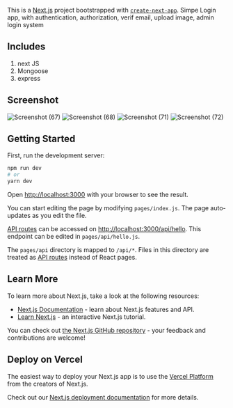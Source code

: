 This is a [Next.js](https://nextjs.org/) project bootstrapped with [`create-next-app`](https://github.com/vercel/next.js/tree/canary/packages/create-next-app).
Simpe Login app, with authentication, authorization, verif email, upload image, admin login system
## Includes
1. next JS
2. Mongoose
3. express

## Screenshot
![Screenshot (67)](https://user-images.githubusercontent.com/64463093/131612388-9da0ac40-da3b-4d9e-8a9b-929f92bc8faf.png)
![Screenshot (68)](https://user-images.githubusercontent.com/64463093/131612391-5e5591fa-582b-41bf-ab9f-3ee2a5c9aaf8.png)
![Screenshot (71)](https://user-images.githubusercontent.com/64463093/131612393-e71c000c-dae7-454f-8e28-e8f04b35e2b2.png)
![Screenshot (72)](https://user-images.githubusercontent.com/64463093/131612396-34b13663-7ace-49b8-9cdf-6694e122e8b0.png)


## Getting Started

First, run the development server:

```bash
npm run dev
# or
yarn dev
```

Open [http://localhost:3000](http://localhost:3000) with your browser to see the result.

You can start editing the page by modifying `pages/index.js`. The page auto-updates as you edit the file.

[API routes](https://nextjs.org/docs/api-routes/introduction) can be accessed on [http://localhost:3000/api/hello](http://localhost:3000/api/hello). This endpoint can be edited in `pages/api/hello.js`.

The `pages/api` directory is mapped to `/api/*`. Files in this directory are treated as [API routes](https://nextjs.org/docs/api-routes/introduction) instead of React pages.

## Learn More

To learn more about Next.js, take a look at the following resources:

- [Next.js Documentation](https://nextjs.org/docs) - learn about Next.js features and API.
- [Learn Next.js](https://nextjs.org/learn) - an interactive Next.js tutorial.

You can check out [the Next.js GitHub repository](https://github.com/vercel/next.js/) - your feedback and contributions are welcome!

## Deploy on Vercel

The easiest way to deploy your Next.js app is to use the [Vercel Platform](https://vercel.com/import?utm_medium=default-template&filter=next.js&utm_source=create-next-app&utm_campaign=create-next-app-readme) from the creators of Next.js.

Check out our [Next.js deployment documentation](https://nextjs.org/docs/deployment) for more details.
